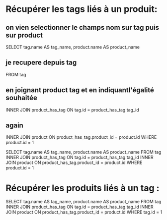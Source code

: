 # Récupérer les tags liés à un produit:
## on vien selectionner le champs nom sur tag puis sur product 
SELECT tag.name AS tag_name, product.name AS product_name
## je recupere depuis tag
FROM tag
## en joignant product tag et en indiquantl'égalité souhaitée
INNER JOIN product_has_tag ON tag.id = product_has_tag.tag_id
## again
INNER JOIN product ON product_has_tag.product_id = product.id
WHERE product.id = 1

SELECT tag.name AS tag_name, product.name AS product_name
FROM tag
INNER JOIN product_has_tag ON tag.id = product_has_tag.tag_id
INNER JOIN product ON product_has_tag.product_id = product.id
WHERE product.id = 1

# Récupérer les produits liés à un tag :

SELECT tag.name AS tag_name, product.name AS product_name
FROM tag
INNER JOIN product_has_tag ON tag.id = product_has_tag.tag_id
INNER JOIN product ON product_has_tag.product_id = product.id
WHERE tag.id = 1